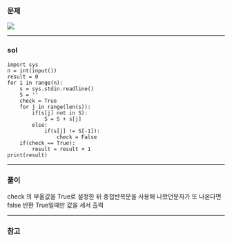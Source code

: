 ### 문제
![](https://images.velog.io/images/chestnut1044/post/8690c85c-5328-4b1e-96f1-1ca5279b2b27/image.png)


---
### sol
```
import sys
n = int(input())
result = 0
for i in range(n):
    s = sys.stdin.readline()
    S = ''
    check = True
    for j in range(len(s)):
        if(s[j] not in S):
            S = S + s[j]
        else:
            if(s[j] != S[-1]):
                check = False
    if(check == True):
        result = result + 1
print(result)
```


---
### 풀이
check 의 부울값을 True로 설정한 뒤
중첩반복문을 사용해 나왔던문자가 또 나온다면 false 반환
True일때만 값을 세서 출력


---
### 참고